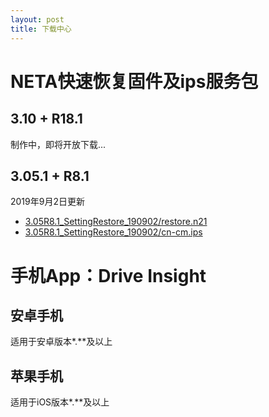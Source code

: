 ```yaml
---
layout: post
title: 下载中心
---
```


# NETA快速恢复固件及ips服务包
## **3.10 + R18.1**
制作中，即将开放下载...

## **3.05.1 + R8.1**
2019年9月2日更新
- [3.05R8.1_SettingRestore_190902/restore.n21](https://blob.edgev.cn/remoteservice/3.05R8.1_SettingRestore_190902/restore.n21)
- [3.05R8.1_SettingRestore_190902/cn-cm.ips](https://blob.edgev.cn/remoteservice/3.05R8.1_SettingRestore_190902/cn-cm.ips)


# 手机App：Drive Insight
## 安卓手机
适用于安卓版本*.**及以上
## 苹果手机
适用于iOS版本*.**及以上


# 